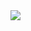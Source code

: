<!-- Image Map Generated by http://www.image-map.net/ -->
<img src="21442002649c81679bb9bd1b1123fd14.jpg" usemap="#image-map">

<map name="image-map">
    <area target="_blank" alt="Press Start" title="Press Start" href="https://www.youtube.com/watch?v=uyMKWJ5e1kg" coords="134,199,37" shape="circle">
</map>

